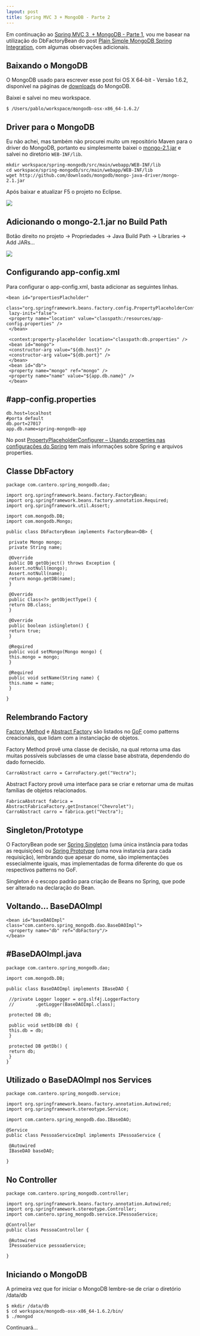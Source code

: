 ```yaml
---
layout: post
title: Spring MVC 3 + MongoDB - Parte 2
---
```


Em continuação ao [Spring MVC 3  + MongoDB - Parte 1](http://pablocantero.com/blog/2010/09/03/spring-mvc-3-mongodb-parte-1), vou me basear na utilização do DbFactoryBean do post [Plain Simple MongoDB Spring Integration](http://java.dzone.com/articles/plain-simple-mongodb-spring), com algumas observações adicionais.

## Baixando o MongoDB

O MongoDB usado para escrever esse post foi OS X 64-bit - Versão 1.6.2, disponível na páginas de [downloads](http://www.mongodb.org/downloads) do MongoDB.

Baixei e salvei no meu workspace.

    $ /Users/pablo/workspace/mongodb-osx-x86_64-1.6.2/

## Driver para o MongoDB

Eu não achei, mas também não procurei muito um repositório Maven para o driver do MongoDB, portanto eu simplesmente baixei o [mongo-2.1.jar](http://github.com/downloads/mongodb/mongo-java-driver/mongo-2.1.jar) e salvei no diretório ```WEB-INF/lib```.

    mkdir workspace/spring-mongodb/src/main/webapp/WEB-INF/lib
    cd workspace/spring-mongodb/src/main/webapp/WEB-INF/lib
    wget http://github.com/downloads/mongodb/mongo-java-driver/mongo-2.1.jar

Após baixar e atualizar F5 o projeto no Eclipse.

![](/images/posts/Screen-shot-2010-09-03-at-12.58.17-PM.png)

## Adicionando o mongo-2.1.jar no Build Path

Botão direito no projeto -> Propriedades -> Java Build Path -> Libraries -> Add JARs...

![](/images/posts/Screen-shot-2010-09-03-at-12.57.17-PM.png)

## Configurando app-config.xml

Para configurar o app-config.xml, basta adicionar as seguintes linhas.

    <bean id="propertiesPlacholder"
     class="org.springframework.beans.factory.config.PropertyPlaceholderConfigurer"
     lazy-init="false">
     <property name="location" value="classpath:/resources/app-config.properties" />
     </bean>

     <context:property-placeholder location="classpath:db.properties" />
     <bean id="mongo">
     <constructor-arg value="${db.host}" />
     <constructor-arg value="${db.port}" />
     </bean>
     <bean id="db">
     <property name="mongo" ref="mongo" />
     <property name="name" value="${app.db.name}" />
     </bean>

## #app-config.properties

    db.host=localhost
    #porta default
    db.port=27017
    app.db.name=spring-mongodb-app

No post [PropertyPlaceholderConfigurer – Usando properties nas configurações do Spring](http://pablocantero.com/blog/2010/09/03/propertyplaceholderconfigurer-usando-properties-nas-configuracoes-do-sprin/) tem mais informações sobre Spring e arquivos properties.

## Classe DbFactory

    package com.cantero.spring_mongodb.dao;

    import org.springframework.beans.factory.FactoryBean;
    import org.springframework.beans.factory.annotation.Required;
    import org.springframework.util.Assert;

    import com.mongodb.DB;
    import com.mongodb.Mongo;

    public class DbFactoryBean implements FactoryBean<DB> {

     private Mongo mongo;
     private String name;

     @Override
     public DB getObject() throws Exception {
     Assert.notNull(mongo);
     Assert.notNull(name);
     return mongo.getDB(name);
     }

     @Override
     public Class<?> getObjectType() {
     return DB.class;
     }

     @Override
     public boolean isSingleton() {
     return true;
     }

     @Required
     public void setMongo(Mongo mongo) {
     this.mongo = mongo;
     }

     @Required
     public void setName(String name) {
     this.name = name;
     }

    }

## Relembrando Factory

[Factory Method](http://en.wikipedia.org/wiki/Factory_method_pattern) e [Abstract Factory](http://en.wikipedia.org/wiki/Abstract_factory_pattern) são listados no [GoF](http://c2.com/cgi/wiki?GangOfFour) como patterns creacionais, que lidam com a instanciação de objetos.

Factory Method provê uma classe de decisão, na qual retorna uma das muitas possíveis subclasses de uma classe base abstrata, dependendo do dado fornecido.

    CarroAbstract carro = CarroFactory.get("Vectra");

Abstract Factory provê uma interface para se criar e retornar uma de muitas famílias de objetos relacionados.

    FabricaAbstract fabrica = AbstractFabricaFactory.getInstance("Chevrolet");
    CarroAbstract carro = fabrica.get("Vectra");

## Singleton/Prototype

O FactoryBean pode ser [Spring Singleton](http://static.springsource.org/spring/docs/2.0.x/reference/beans.html#beans-factory-scopes-singleton) (uma única instância para todas as requisições) ou [Spring Prototype](http://static.springsource.org/spring/docs/2.0.x/reference/beans.html#beans-factory-scopes-prototype) (uma nova instancia para cada requisição), lembrando que apesar do nome, são implementações essecialmente iguais, mas implementadas de forma diferente do que os respectivos patterns no GoF.

Singleton é o escopo padrão para criação de Beans no Spring, que pode ser alterado na declaração do Bean.

## Voltando... BaseDAOImpl

    <bean id="baseDAOImpl" class="com.cantero.spring_mongodb.dao.BaseDAOImpl">
     <property name="db" ref="dbFactory"/>
    </bean>

## #BaseDAOImpl.java

    package com.cantero.spring_mongodb.dao;

    import com.mongodb.DB;

    public class BaseDAOImpl implements IBaseDAO {

     //private Logger logger = org.slf4j.LoggerFactory
     //        .getLogger(BaseDAOImpl.class);

     protected DB db;

     public void setDb(DB db) {
     this.db = db;
     }

     protected DB getDb() {
     return db;
     }
    }

## Utilizado o BaseDAOImpl nos Services

    package com.cantero.spring_mongodb.service;

    import org.springframework.beans.factory.annotation.Autowired;
    import org.springframework.stereotype.Service;

    import com.cantero.spring_mongodb.dao.IBaseDAO;

    @Service
    public class PessoaServiceImpl implements IPessoaService {

     @Autowired
     IBaseDAO baseDAO;

    }

## No Controller

    package com.cantero.spring_mongodb.controller;

    import org.springframework.beans.factory.annotation.Autowired;
    import org.springframework.stereotype.Controller;
    import com.cantero.spring_mongodb.service.IPessoaService;

    @Controller
    public class PessoaController {

     @Autowired
     IPessoaService pessoaService;

    }

## Iniciando o MongoDB

A primeira vez que for iniciar o MongoDB lembre-se de criar o diretório /data/db

    $ mkdir /data/db
    $ cd workspace/mongodb-osx-x86_64-1.6.2/bin/
    $ ./mongod

Continuará...
